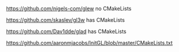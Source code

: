 https://github.com/nigels-com/glew
no CMakeLists

https://github.com/skaslev/gl3w
has CMakeLists

https://github.com/Dav1dde/glad
has CMakeLists

https://github.com/aaronmjacobs/InitGL/blob/master/CMakeLists.txt

